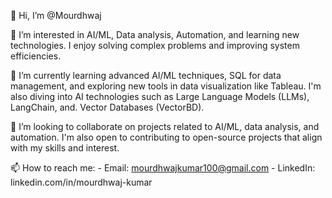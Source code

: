 👋 Hi, I’m @Mourdhwaj 

👀 I’m interested in AI/ML, Data analysis, Automation, and learning new technologies. 
   I enjoy solving complex problems and improving system efficiencies. 
   
🌱 I’m currently learning advanced AI/ML techniques, SQL for data management, and exploring new tools in data                visualization like Tableau. I'm also diving into AI technologies such as Large Language Models (LLMs), LangChain, and.     Vector Databases (VectorBD). 

💞️ I’m looking to collaborate on projects related to AI/ML, data analysis, and automation. I'm also open to contributing      to open-source projects that align with my skills and interest.

📫 How to reach me: 
      - Email: mourdhwajkumar100@gmail.com 
      - LinkedIn: linkedin.com/in/mourdhwaj-kumar
